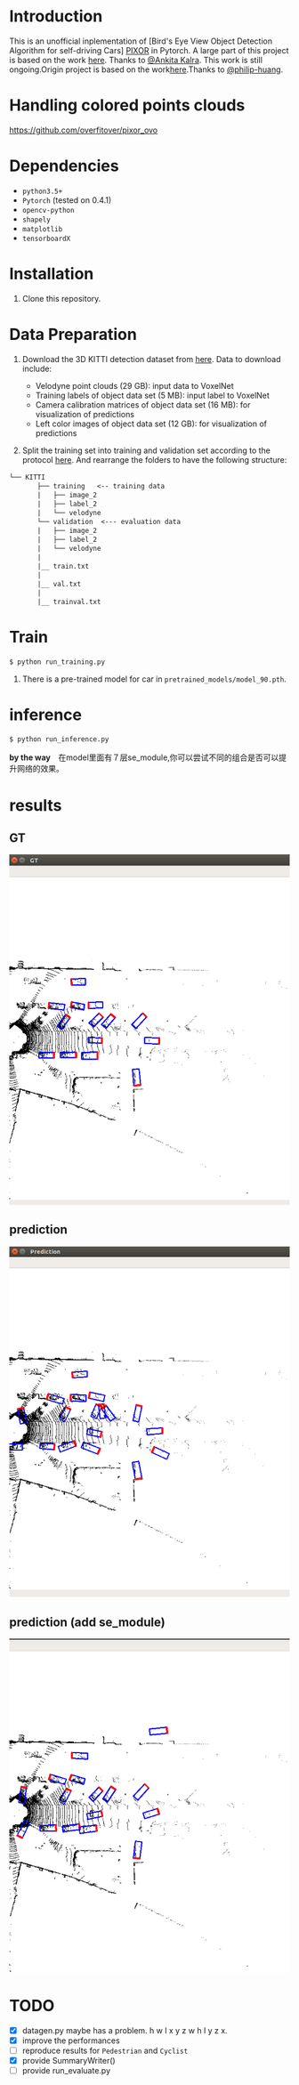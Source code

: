 # Introduction

This is an unofficial inplementation of [Bird's Eye View Object Detection Algorithm for self-driving Cars] [PIXOR](http://openaccess.thecvf.com/content_cvpr_2018/CameraReady/3012.pdf) in Pytorch. A large part of this project is based on the work [here](https://github.com/ankita-kalra/PIXOR). Thanks to [@Ankita Kalra](https://github.com/ankita-kalra). This work is still ongoing.Origin project is based on the work[here](https://github.com/philip-huang/PIXOR).Thanks to [@philip-huang](https://github.com/philip-huang).

# Handling colored points clouds
https://github.com/overfitover/pixor_ovo
# Dependencies
- `python3.5+`
- `Pytorch` (tested on 0.4.1)
- `opencv-python`
- `shapely`
- `matplotlib`
- `tensorboardX`

# Installation
1. Clone this repository.


# Data Preparation
1. Download the 3D KITTI detection dataset from [here](http://www.cvlibs.net/datasets/kitti/eval_object.php?obj_benchmark=3d). Data to download include:
    * Velodyne point clouds (29 GB): input data to VoxelNet
    * Training labels of object data set (5 MB): input label to VoxelNet
    * Camera calibration matrices of object data set (16 MB): for visualization of predictions
    * Left color images of object data set (12 GB): for visualization of predictions

2. Split the training set into training and validation set according to the protocol [here](https://xiaozhichen.github.io/files/mv3d/imagesets.tar.gz). And rearrange the folders to have the following structure:
```plain
└── KITTI
       ├── training   <-- training data
       |   ├── image_2
       |   ├── label_2
       |   └── velodyne
       └── validation  <--- evaluation data
       |   ├── image_2
       |   ├── label_2
       |   └── velodyne
       |
       |__ train.txt
       |
       |__ val.txt
       |
       |__ trainval.txt
```

# Train

```bash
$ python run_training.py
```
1. There is a pre-trained model for car in `pretrained_models/model_90.pth`.


# inference
```bash
$ python run_inference.py
```
**by the way**　在model里面有７层se_module,你可以尝试不同的组合是否可以提升网络的效果。

# results
## GT
![ground truth](./picture_results/gt.png)
## prediction
![ prediction](./picture_results/predict.png)
## prediction (add se_module)
![ se_module](./picture_results/predict_ce_module.png)

# TODO
- [X] datagen.py maybe has a problem. h w l x y z   w h l y z x.
- [X] improve the performances
- [ ] reproduce results for `Pedestrian` and `Cyclist`
- [X] provide SummaryWriter()
- [ ] provide run_evaluate.py
